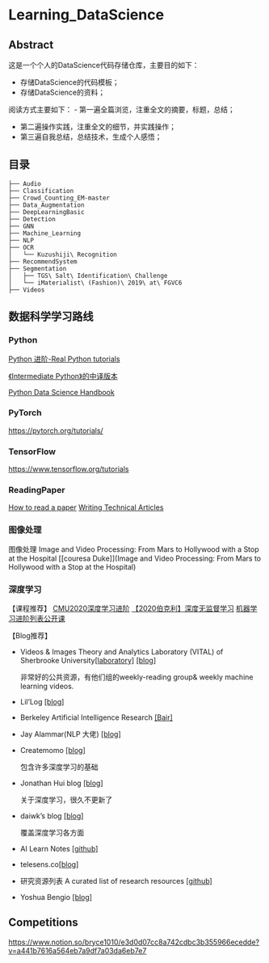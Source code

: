 # Learning_DataScience


## Abstract  
这是一个个人的DataScience代码存储仓库，主要目的如下：
- 存储DataScience的代码模板；
- 存储DataScience的资料；

阅读方式主要如下：  - 第一遍全篇浏览，注重全文的摘要，标题，总结；  
- 第二遍操作实践，注重全文的细节，并实践操作；  
- 第三遍自我总结，总结技术，生成个人感悟；   



## 目录

```
├── Audio
├── Classification
├── Crowd_Counting_EM-master
├── Data_Augmentation
├── DeepLearningBasic
├── Detection
├── GNN
├── Machine_Learning
├── NLP
├── OCR
│   └── Kuzushiji\ Recognition
├── RecommendSystem
├── Segmentation
│   ├── TGS\ Salt\ Identification\ Challenge
│   └── iMaterialist\ (Fashion)\ 2019\ at\ FGVC6
├── Videos

```

## 数据科学学习路线


### Python
 [Python 进阶-Real Python tutorials](https://realpython.com/)

[《Intermediate Python》的中译版本](https://docs.pythontab.com/interpy/)

[Python Data Science Handbook](https://jakevdp.github.io/PythonDataScienceHandbook/)


### PyTorch
https://pytorch.org/tutorials/


### TensorFlow
https://www.tensorflow.org/tutorials


### ReadingPaper
[How to read a paper](https://blizzard.cs.uwaterloo.ca/keshav/home/Papers/data/07/paper-reading.pdf)
[Writing Technical Articles](https://www.cs.columbia.edu/~hgs/etc/writing-style.html)



### 图像处理
 图像处理 Image and Video Processing: From Mars to Hollywood with a Stop at the Hospital 
[[couresa Duke]](Image and Video Processing: From Mars to Hollywood with a Stop at the Hospital)




### 深度学习

【课程推荐】
[CMU2020深度学习进阶](https://andrejristeski.github.io/10707-S20/)
[【2020伯克利】深度无监督学习](https://www.bilibili.com/read/cv5039524)
[机器学习进阶列表公开课](https://www.reddit.com/r/MachineLearning/comments/fdw0ax/d_advanced_courses_update/)

【Blog推荐】

- Videos & Images Theory and Analytics Laboratory (VITAL) of  Sherbrooke University[[laboratory]](http://vital.dinf.usherbrooke.ca/)  [[blog]]( https://vitalab.github.io/) 

  非常好的公共资源，有他们组的weekly-reading group& weekly machine learning videos.  

- Lil’Log  [[blog]](https://lilianweng.github.io/lil-log/)

- Berkeley Artificial Intelligence Research  [[Bair]](https://bair.berkeley.edu/blog/)

- Jay Alammar(NLP 大佬)  [[blog]](https://jalammar.github.io/)  

- Createmomo  [[blog]](https://createmomo.github.io/)  

  包含许多深度学习的基础

- Jonathan Hui blog  [[blog]](https://jhui.github.io/)  

  关于深度学习，很久不更新了  

- daiwk’s blog  [[blog]](https://daiwk.github.io/)

  覆盖深度学习各方面

- AI Learn Notes  [[github]](https://github.com/Jackpopc/aiLearnNotes)

- telesens.co[[blog]](http://www.telesens.co/)

- 研究资源列表 A curated list of research resources [[github]](https://github.com/zsdonghao/research-and-coding)   

- Yoshua Bengio [[blog]](https://yoshuabengio.org/)  




## Competitions
https://www.notion.so/bryce1010/e3d0d07cc8a742cdbc3b355966ecedde?v=a441b7616a564eb7a9df7a03da6eb7e7



